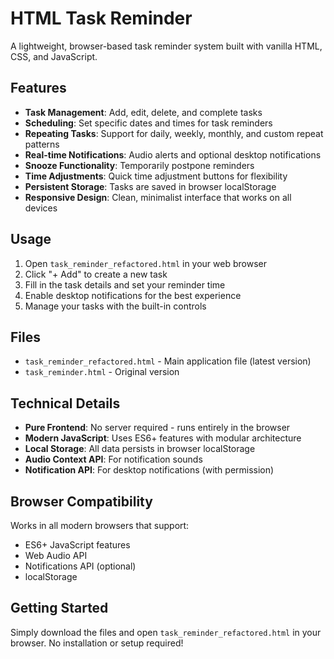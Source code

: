 # HTML Task Reminder

A lightweight, browser-based task reminder system built with vanilla HTML, CSS, and JavaScript.

## Features

- **Task Management**: Add, edit, delete, and complete tasks
- **Scheduling**: Set specific dates and times for task reminders
- **Repeating Tasks**: Support for daily, weekly, monthly, and custom repeat patterns
- **Real-time Notifications**: Audio alerts and optional desktop notifications
- **Snooze Functionality**: Temporarily postpone reminders
- **Time Adjustments**: Quick time adjustment buttons for flexibility
- **Persistent Storage**: Tasks are saved in browser localStorage
- **Responsive Design**: Clean, minimalist interface that works on all devices

## Usage

1. Open `task_reminder_refactored.html` in your web browser
2. Click "+ Add" to create a new task
3. Fill in the task details and set your reminder time
4. Enable desktop notifications for the best experience
5. Manage your tasks with the built-in controls

## Files

- `task_reminder_refactored.html` - Main application file (latest version)
- `task_reminder.html` - Original version

## Technical Details

- **Pure Frontend**: No server required - runs entirely in the browser
- **Modern JavaScript**: Uses ES6+ features with modular architecture
- **Local Storage**: All data persists in browser localStorage
- **Audio Context API**: For notification sounds
- **Notification API**: For desktop notifications (with permission)

## Browser Compatibility

Works in all modern browsers that support:
- ES6+ JavaScript features
- Web Audio API
- Notifications API (optional)
- localStorage

## Getting Started

Simply download the files and open `task_reminder_refactored.html` in your browser. No installation or setup required!
